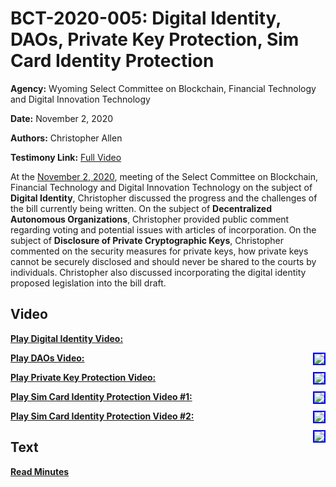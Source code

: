 # BCT-2020-005: Digital Identity, DAOs, Private Key Protection, Sim Card Identity Protection

**Agency:** Wyoming Select Committee on Blockchain, Financial Technology and Digital Innovation Technology

**Date:** November 2, 2020

**Authors:** Christopher Allen

**Testimony Link:** [Full Video](https://www.youtube.com/watch?v=b91getiQVc4)

At the [November 2, 2020](https://wyoleg.gov/InterimCommittee/2020/S19-20201102MeetingMinutes.pdf), meeting of the Select Committee on Blockchain, Financial Technology and Digital Innovation Technology on the subject of **Digital Identity**, Christopher discussed the progress and the challenges of the bill currently being written. On the subject of **Decentralized Autonomous Organizations**, Christopher provided public comment regarding voting and potential issues with articles of incorporation. On the subject of **Disclosure of Private Cryptographic Keys**, Christopher commented on the security measures for private keys, how private keys cannot be securely disclosed and should never be shared to the courts by individuals. Christopher also discussed incorporating the digital identity proposed legislation into the bill draft. 

## Video

<a href="https://www.youtube.com/watch?v=b91getiQVc4&t=10470s"><b>Play Digital Identity Video:</b></a>

<a href="https://www.youtube.com/watch?v=b91getiQVc4&t=10470s"><img src="https://img.youtube.com/vi/b91getiQVc4/hqdefault.jpg" style="float: right; border: 2px solid blue"></a>

<a href="https://www.youtube.com/watch?v=b91getiQVc4&t=14175s"><b>Play DAOs Video:</b></a>

<a href="https://www.youtube.com/watch?v=b91getiQVc4&t=14175s"><img src="https://img.youtube.com/vi/b91getiQVc4/hqdefault.jpg" style="float: right; border: 2px solid blue"></a>

<a href="https://www.youtube.com/watch?v=b91getiQVc4&t=3165s"><b>Play Private Key Protection Video:</b></a>

<a href="https://www.youtube.com/watch?v=b91getiQVc4&t=3165s"><img src="https://img.youtube.com/vi/b91getiQVc4/hqdefault.jpg" style="float: right; border: 2px solid blue"></a>

<a href="https://www.youtube.com/watch?v=b91getiQVc4&t=0s"><b>Play Sim Card Identity Protection Video #1:</b></a>

<a href="https://www.youtube.com/watch?v=b91getiQVc4&t=0s"><img src="https://img.youtube.com/vi/b91getiQVc4/hqdefault.jpg" style="float: right; border: 2px solid blue"></a>

<a href="https://www.youtube.com/watch?v=b91getiQVc4&t=9890s"><b>Play Sim Card Identity Protection Video #2:</b></a>

<a href="https://www.youtube.com/watch?v=b91getiQVc4&t=9890s"><img src="https://img.youtube.com/vi/b91getiQVc4/hqdefault.jpg" style="float: right; border: 2px solid blue"></a>

## Text

<a href="https://wyoleg.gov/InterimCommittee/2020/S19-20201102MeetingMinutes.pdf"><b>Read Minutes</b></a>
